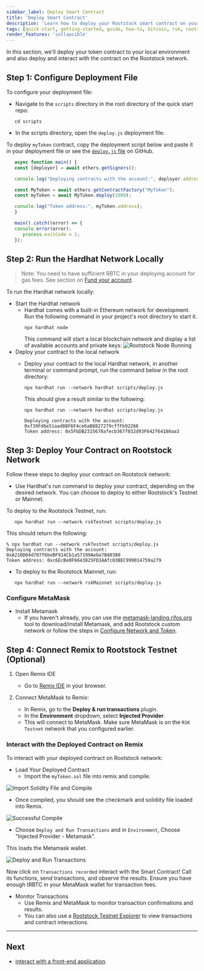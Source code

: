 ```yaml
---
sidebar_label: Deploy Smart Contract
title: 'Deploy Smart Contract'
description: 'Learn how to deploy your Rootstock smart contract on your local environment and the Rootstock network'
tags: [quick-start, getting-started, guide, how-to, bitcoin, rsk, rootstock, blockchain]
render_features: 'collapsible'
---
```


In this section, we'll deploy your token contract to your local environment and also deploy and interact with the contract on the Rootstock network.

## Step 1: Configure Deployment File

To configure your deployment file:

- Navigate to the `scripts` directory in the root directory of the quick start repo:

```shell
   cd scripts
```

- In the scripts directory, open the `deploy.js` deployment file:
    
To deploy `myToken` contract, copy the deployment script below and paste it in your deployment file or see the [`deploy.js` file](https://raw.githubusercontent.com/rsksmart/rootstock-quick-start-guide/feat/complete/scripts/deploy.js) on GitHub.
      
```js
   async function main() {
   const [deployer] = await ethers.getSigners();

   console.log("Deploying contracts with the account:", deployer.address);

   const MyToken = await ethers.getContractFactory("MyToken");
   const myToken = await MyToken.deploy(1000);

   console.log("Token address:", myToken.address);
   }

   main().catch((error) => {
   console.error(error);
      process.exitCode = 1;
   });
```

## Step 2: Run the Hardhat Network Locally

> Note: You need to have sufficient RBTC in your deploying account for gas fees. See section on [Fund your account](/guides/quickstart/hardhat/configure-hardhat#step-3-fund-your-accounts).

To run the Hardhat network locally:

[](#top "collapsible")
- Start the Hardhat network
   - Hardhat comes with a built-in Ethereum network for development. Run the following command in your project's root directory to start it.
      ```shell
      npx hardhat node
      ```
      This command will start a local blockchain network and display a list of available accounts and private keys:
      ![Rootstock Node Running](/img/guides/quickstart/hardhat/run-node.png)
- Deploy your contract to the local network
   - Deploy your contract to the local Hardhat network, in another terminal or command prompt, run the command below in the root directory:
      ```shell
      npx hardhat run --network hardhat scripts/deploy.js
      ```

      This should give a result similar to the following:
      
      ```shell
      npx hardhat run --network hardhat scripts/deploy.js

      Deploying contracts with the account: 0xf39Fd6e51aad88F6F4ce6aB8827279cffFb92266
      Token address: 0x5FbDB2315678afecb367f032d93F642f64180aa3
      ```

## Step 3: Deploy Your Contract on Rootstock Network

Follow these steps to deploy your contract on Rootstock network:

- Use Hardhat's run command to deploy your contract, depending on the desired network. You can choose to deploy to either Rootstock's Testnet or Mainnet.

To deploy to the Rootstock Testnet, run:

```shell
   npx hardhat run --network rskTestnet scripts/deploy.js
```

This should return the following:

```shell
% npx hardhat run --network rskTestnet scripts/deploy.js 
Deploying contracts with the account: 0xA210D04d707f6beBF914Cb1a57199Aebe7B40380
Token address: 0xc6EcBe0F6643825FD1AAfc03BEC999014759a279
```

- To deploy to the Rootstock Mainnet, run:

```shell
   npx hardhat run --network rskMainnet scripts/deploy.js
```

### Configure MetaMask

[](#top "collapsible")
- Install Metamask
   - If you haven't already, you can use the [metamask-landing.rifos.org](https://metamask-landing.rifos.org/) tool to download/install Metamask, and add Rootstock custom network or follow the steps in [Configure Network and Token](/guides/quickstart/browser/custom-network-and-token/). 

## Step 4: Connect Remix to Rootstock Testnet (Optional)

1. Open Remix IDE

   - Go to [Remix IDE](https://remix.ethereum.org/) in your browser.

2. Connect MetaMask to Remix:

   - In Remix, go to the **Deploy & run transactions** plugin.
   - In the **Environment** dropdown, select **Injected Provider**.
   - This will connect to MetaMask. Make sure MetaMask is on the `RSK Testnet` network that you configured earlier.

### Interact with the Deployed Contract on Remix

To interact with your deployed contract on Rootstock network:

- Load Your Deployed Contract
   - Import the `myToken.sol` file into remix and compile.

![Import Solidity File and Compile](/img/guides/quickstart/hardhat/compile-contract-remix.png)

- Once compiled, you should see the checkmark and solidiity file loaded into Remix. 

![Successful Compile](/img/guides/quickstart/hardhat/successful-compile-remix.png)

- Choose `Deploy and Run Transactions` and in `Environment`, Choose "Injected Provider - Metamask". 

This loads the Metamask wallet.

![Deploy and Run Transactions](/img/guides/quickstart/hardhat/deploy-and-run-tx-remix.png)

Now click on `Transactions recorded` interact with the Smart Contract! Call its functions, send transactions, and observe the results. Ensure you have enough tRBTC in your MetaMask wallet for transaction fees.

- Monitor Transactions
   - Use Remix and MetaMask to monitor transaction confirmations and results.
   - You can also use a [Rootstock Testnet Explorer](https://explorer.testnet.rsk.co/) to view transactions and contract interactions.

---

## Next

- [interact with a front-end application](/guides/quickstart/hardhat/interact-with-frontend/).
